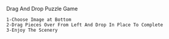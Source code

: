 Drag And Drop Puzzle Game

    1-Choose Image at Bottom
    2-Drag Pieces Over From Left And Drop In Place To Complete
    3-Enjoy The Scenery
